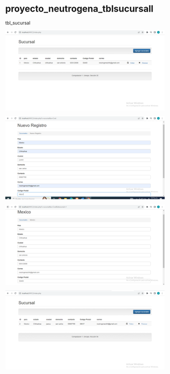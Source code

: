 # proyecto_neutrogena_tblsucursall
tbl_sucursal

![](https://github.com/UribeV128/proyecto_neutrogena_tblsucursall/blob/8e30bc24111a4ed6be312effb491e67fc7546c0b/c1.PNG)

![](https://github.com/UribeV128/proyecto_neutrogena_tblsucursall/blob/8e30bc24111a4ed6be312effb491e67fc7546c0b/c2.PNG)

![](https://github.com/UribeV128/proyecto_neutrogena_tblsucursall/blob/8e30bc24111a4ed6be312effb491e67fc7546c0b/c3.PNG)

![](https://github.com/UribeV128/proyecto_neutrogena_tblsucursall/blob/8e30bc24111a4ed6be312effb491e67fc7546c0b/c4.PNG)
